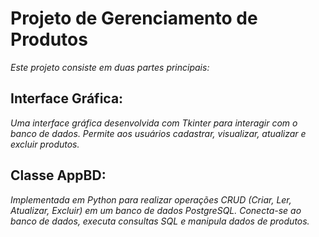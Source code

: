 # Projeto de Gerenciamento de Produtos

*Este projeto consiste em duas partes principais:*

## Interface Gráfica:
*Uma interface gráfica desenvolvida com Tkinter para interagir com o banco de dados.
Permite aos usuários cadastrar, visualizar, atualizar e excluir produtos.*

## Classe AppBD:
*Implementada em Python para realizar operações CRUD (Criar, Ler, Atualizar, Excluir) em um banco de dados PostgreSQL.
Conecta-se ao banco de dados, executa consultas SQL e manipula dados de produtos.*
